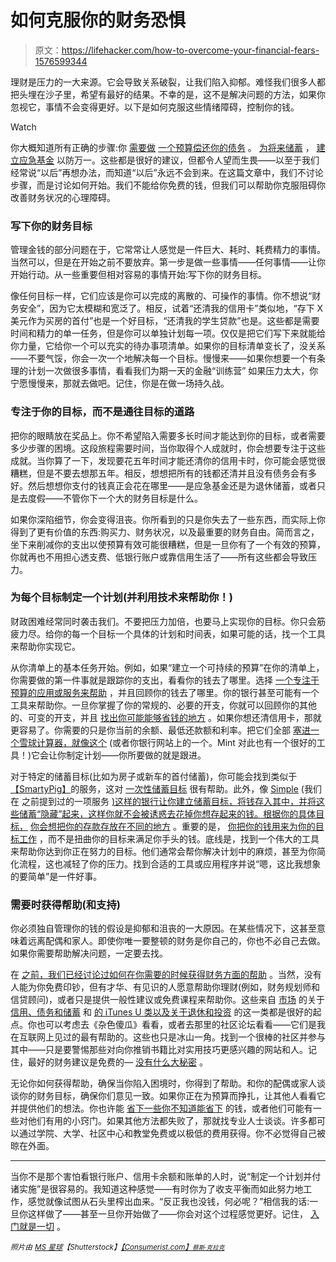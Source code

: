 # 如何克服你的财务恐惧

> 原文：<https://lifehacker.com/how-to-overcome-your-financial-fears-1576599344>

理财是压力的一大来源。它会导致关系破裂，让我们陷入抑郁。难怪我们很多人都把头埋在沙子里，希望有最好的结果。不幸的是，这不是解决问题的方法，如果你忽视它，事情不会变得更好。以下是如何克服这些情绪障碍，控制你的钱。

Watch

你大概知道所有正确的步骤:你 [需要做](https://lifehacker.com/adult-budgeting-101-how-to-create-your-first-budget-in-1440446091) [一个预算](http://twocents.lifehacker.com/how-to-budget-when-you-re-broke-1561620381)[偿还你的债务](http://lifehacker.com/how-to-pay-off-your-debt-using-the-stack-method-576070292) 。 [为将来储蓄](http://lifehacker.com/how-do-you-save-for-the-future-and-pay-down-debt-at-the-5993036) ， [建立应急基金](http://lifehacker.com/step-by-step-guide-to-a-healthy-emergency-fund-5165080) 以防万一。这些都是很好的建议，但都令人望而生畏——以至于我们经常说“以后”再想办法，而知道“以后”永远不会到来。在这篇文章中，我们不讨论步骤，而是讨论如何开始。我们不能给你免费的钱，但我们可以帮助你克服阻碍你改善财务状况的心理障碍。

### 写下你的财务目标

管理金钱的部分问题在于，它常常让人感觉是一件巨大、耗时、耗费精力的事情。当然可以，但是在开始之前不要放弃。第一步是做一些事情——任何事情——让你开始行动。从一些重要但相对容易的事情开始:写下你的财务目标。

像任何目标一样，它们应该是你可以完成的离散的、可操作的事情。你不想说“财务安全”，因为它太模糊和宽泛了。相反，试着“还清我的信用卡”类似地，“存下 X 美元作为买房的首付”也是一个好目标，“还清我的学生贷款”也是。这些都是需要时间和精力的单一任务，但是你可以单独计划每一项。仅仅是把它们写下来就能给你力量，它给你一个可以充实的待办事项清单。如果你的目标清单变长了，没关系——不要气馁，你会一次一个地解决每一个目标。慢慢来——如果你想要一个有条理的计划一次做很多事情，看看我们为期一天的金融“训练营” 如果压力太大，你宁愿慢慢来，那就去做吧。记住，你是在做一场持久战。

### 专注于你的目标，而不是通往目标的道路

把你的眼睛放在奖品上。你不希望陷入需要多长时间才能达到你的目标，或者需要多少步骤的困境。这段旅程需要时间，当你取得个人成就时，你会想要专注于这些成就。当你算了一下，发现要花五年时间才能还清你的信用卡时，你可能会感觉很糟糕，但是不要去想那五年。相反，想想把所有的钱都还清并且没有债务会有多好。然后想想你支付的钱真正会花在哪里——是应急基金还是为退休储蓄，或者只是去度假——不管你下一个大的财务目标是什么。

如果你深陷细节，你会变得沮丧。你所看到的只是你失去了一些东西，而实际上你得到了更有价值的东西:购买力、财务状况，以及最重要的财务自由。简而言之，坐下来削减你的支出以使预算有效可能很糟糕，但是一旦你有了一个有效的预算，你就再也不用担心透支费、低银行账户或靠信用生活了——所有这些都会导致压力。

### 为每个目标制定一个计划(并利用技术来帮助你！)

财政困难经常同时袭击我们。不要把压力加倍，也要马上实现你的目标。你只会筋疲力尽。给你的每一个目标一个具体的计划和时间表，如果可能的话，找一个工具来帮助你实现它。

从你清单上的基本任务开始。例如，如果“建立一个可持续的预算”在你的清单上，你需要做的第一件事就是跟踪你的支出，看看你的钱去了哪里。选择 [一个专注于预算的应用或服务来帮助](https://lifehacker.com/five-best-personal-finance-tools-5828438) ，并且回顾你的钱去了哪里。你的银行甚至可能有一个工具来帮助你。一旦你掌握了你的常规的、必要的开支，你就可以回顾你的其他的、可变的开支，并且 [找出你可能能够省钱的地方](http://lifehacker.com/how-to-create-and-stick-to-a-realistic-budget-with-mi-5725282) 。如果你想还清信用卡，那就更容易了。你需要的只是你当前的余额、最低还款额和利率。把它们全部 [塞进一个雪球计算器，就像这个](http://lifehacker.com/download-this-snowball-debt-calculator-and-plan-to-get-1309942724) (或者你银行网站上的一个。Mint 对此也有一个很好的工具！)它会让你制定计划——你所要做的就是跟进。

对于特定的储蓄目标(比如为房子或新车的首付储蓄)，你可能会找到类似于[【SmartyPig】](https://www.smartypig.com/)的服务，这对 [一次性储蓄目标](https://lifehacker.com/smartypig-is-an-online-savings-account-for-single-shot-5645781) 很有帮助。此外，像 [Simple](https://www.simple.com/) (我们在 之前提到过的一项服务 [)这样的银行让你建立储蓄目标，将钱存入其中，并将这些储蓄“隐藏”起来，这样你就不会被诱惑去花掉你想存起来的钱。根据你的具体目标，](http://lifehacker.com/simple-is-banking-2-0-and-weve-got-priority-access-5979785) [你会想把你的存款存放在不同的地方](http://twocents.lifehacker.com/the-best-place-to-park-your-money-based-on-your-saving-1543781226) 。重要的是， [你把你的钱用来为你的目标工作](http://lifehacker.com/how-to-put-your-money-to-work-for-you-beyond-the-basic-5914208) ，而不是扭曲你的目标来满足你手头的钱。底线是，找到一个伟大的工具来帮助你达到你正在努力的目标。他们通常会帮你解决计划中的麻烦，甚至为你简化流程，这也减轻了你的压力。找到合适的工具或应用程序并说“嗯，这比我想象的要简单”是一件好事。

### 需要时获得帮助(和支持)

你必须独自管理你的钱的假设是抑郁和沮丧的一大原因。在某些情况下，这甚至意味着远离配偶和家人。即使你唯一要整顿的财务是你自己的，你也不必自己去做。如果你需要帮助解决问题，一定要去找。

在 [之前，我们已经讨论过如何在你需要的时候获得财务方面的帮助](https://lifehacker.com/how-can-i-get-help-with-my-finances-1426785493) 。当然，没有人能为你免费印钞，但有才华、有见识的人愿意帮助你理财(例如，财务规划师和信贷顾问)，或者只是提供一般性建议或免费课程来帮助你。这些来自 [市场](http://www.marketplace.org/) 的关于 [信用、债务和储蓄](https://itunes.apple.com/us/itunes-u/money-101-credit-debt-saving/id387561742?mt=10) 和 [的 iTunes U 类以及关于退休和投资](https://itunes.apple.com/us/itunes-u/money-101-retirement-investing/id387561732?mt=10) 的这一类都是很好的起点。你也可以考虑去《杂色傻瓜》看看，或者去那里的社区论坛看看——它们是我在互联网上见过的最有帮助的。这些也只是冰山一角。找到一个很棒的社区并参与其中——只是要警惕那些对向你推销书籍比对实用技巧更感兴趣的网站和人。记住，最好的财务建议是免费的— [没有什么大秘密](http://lifehacker.com/stop-falling-for-secret-financial-advice-1573114275) 。

无论你如何获得帮助，确保当你陷入困境时，你得到了帮助。和你的配偶或家人谈谈你的财务目标，确保你们意见一致。如果你正在为预算而挣扎，让其他人看看它并提供他们的想法。你也许能 [省下一些你不知道能省下](https://lifehacker.com/a-bill-by-bill-guide-to-saving-money-on-your-monthly-ex-5823762) 的钱，或者他们可能有一些对他们有用的小窍门。如果其他方法都失败了，那就找专业人士谈谈。许多都可以通过学院、大学、社区中心和教堂免费或以极低的费用获得。你不必觉得自己被晾在外面。

* * *

当你不是那个害怕看银行账户、信用卡余额和账单的人时，说“制定一个计划并付诸实施”是很容易的。我知道这种感觉——有时你为了收支平衡而如此努力地工作，感觉就像试图从石头里榨出血来。“反正我也没钱，何必呢？”相信我的话:一旦你这样做了——甚至一旦你开始做了——你会对这个过程感觉更好。记住， [入门就是一切](https://lifehacker.com/getting-started-is-everything-5892576) 。

*<small>照片由</small>* [*<small>MS 星球</small>*](http://www.shutterstock.com/pic.mhtml?id=192076244&src=id)*<small>【Shutterstock】</small>*[*<small>【Consumerist.com】</small>*](https://www.flickr.com/photos/consumerist/4406234952)*<small>[*<small>蔡斯·克拉克</small>*](https://www.flickr.com/photos/chasblackman/8502151556/)*<small></small>*</small>*

<small><small></small></small>